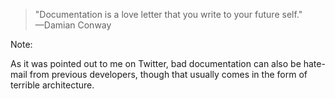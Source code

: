 > "Documentation is a love letter that you write to your future self."<br>—Damian Conway

Note:

As it was pointed out to me on Twitter, bad documentation can also be hate-mail from previous developers, though that usually comes in the form of terrible architecture.
